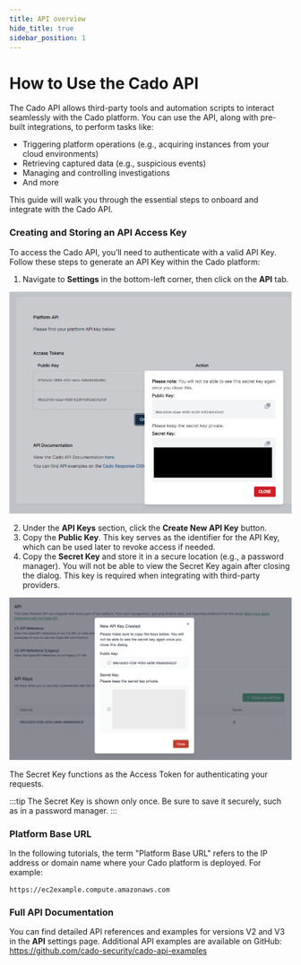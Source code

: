 ```yaml
---
title: API overview
hide_title: true
sidebar_position: 1
---
```


# How to Use the Cado API

The Cado API allows third-party tools and automation scripts to interact seamlessly with the Cado platform. You can use the API, along with pre-built integrations, to perform tasks like:

- Triggering platform operations (e.g., acquiring instances from your cloud environments)
- Retrieving captured data (e.g., suspicious events)
- Managing and controlling investigations
- And more

This guide will walk you through the essential steps to onboard and integrate with the Cado API.

### Creating and Storing an API Access Key

To access the Cado API, you’ll need to authenticate with a valid API Key. Follow these steps to generate an API Key within the Cado platform:

1. Navigate to **Settings** in the bottom-left corner, then click on the **API** tab.

![API Settings Page](/img/api.png)

2. Under the **API Keys** section, click the **Create New API Key** button.
3. Copy the **Public Key**. This key serves as the identifier for the API Key, which can be used later to revoke access if needed.
4. Copy the **Secret Key** and store it in a secure location (e.g., a password manager). You will not be able to view the Secret Key again after closing the dialog. This key is required when integrating with third-party providers.

![Get API Key](/img/api-key.png)

The Secret Key functions as the Access Token for authenticating your requests.

:::tip
The Secret Key is shown only once. Be sure to save it securely, such as in a password manager.
:::

### Platform Base URL

In the following tutorials, the term "Platform Base URL" refers to the IP address or domain name where your Cado platform is deployed. For example:

```
https://ec2example.compute.amazonaws.com
```

### Full API Documentation

You can find detailed API references and examples for versions V2 and V3 in the **API** settings page. Additional API examples are available on GitHub: https://github.com/cado-security/cado-api-examples

